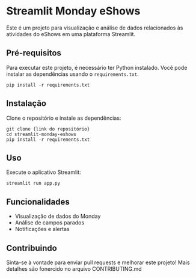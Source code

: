 
# Streamlit Monday eShows

Este é um projeto para visualização e análise de dados relacionados às atividades do eShows em uma plataforma Streamlit.

## Pré-requisitos

Para executar este projeto, é necessário ter Python instalado. Você pode instalar as dependências usando o `requirements.txt`.

```
pip install -r requirements.txt
```

## Instalação

Clone o repositório e instale as dependências:

```
git clone {link do repositório}
cd streamlit-monday-eshows
pip install -r requirements.txt
```

## Uso

Execute o aplicativo Streamlit:

```
streamlit run app.py
```

## Funcionalidades

- Visualização de dados do Monday
- Análise de campos parados
- Notificações e alertas

## Contribuindo

Sinta-se à vontade para enviar pull requests e melhorar este projeto! Mais detalhes são fonercido no arquivo CONTRIBUTING.md
